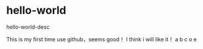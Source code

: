 # hello-world
hello-world-desc

This is my first time use github，seems good！
I think i will like it！
a
b
c
o
e
